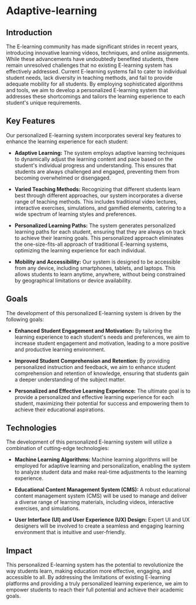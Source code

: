 # Adaptive-learning

## Introduction

The E-learning community has made significant strides in recent years, introducing innovative learning videos, techniques, and online assignments. While these advancements have undoubtedly benefited students, there remain unresolved challenges that no existing E-learning system has effectively addressed. Current E-learning systems fail to cater to individual student needs, lack diversity in teaching methods, and fail to provide adequate mobility for all students. By employing sophisticated algorithms and tools, we aim to develop a personalized E-learning system that addresses these shortcomings and tailors the learning experience to each student's unique requirements.

## Key Features

Our personalized E-learning system incorporates several key features to enhance the learning experience for each student:

* **Adaptive Learning:** The system employs adaptive learning techniques to dynamically adjust the learning content and pace based on the student's individual progress and understanding. This ensures that students are always challenged and engaged, preventing them from becoming overwhelmed or disengaged.

* **Varied Teaching Methods:** Recognizing that different students learn best through different approaches, our system incorporates a diverse range of teaching methods. This includes traditional video lectures, interactive exercises, simulations, and gamified elements, catering to a wide spectrum of learning styles and preferences.

* **Personalized Learning Paths:** The system generates personalized learning paths for each student, ensuring that they are always on track to achieve their learning goals. This personalized approach eliminates the one-size-fits-all approach of traditional E-learning systems, optimizing the learning experience for each individual.

* **Mobility and Accessibility:** Our system is designed to be accessible from any device, including smartphones, tablets, and laptops. This allows students to learn anytime, anywhere, without being constrained by geographical limitations or device availability.

## Goals

The development of this personalized E-learning system is driven by the following goals:

* **Enhanced Student Engagement and Motivation:** By tailoring the learning experience to each student's needs and preferences, we aim to increase student engagement and motivation, leading to a more positive and productive learning environment.

* **Improved Student Comprehension and Retention:** By providing personalized instruction and feedback, we aim to enhance student comprehension and retention of knowledge, ensuring that students gain a deeper understanding of the subject matter.

* **Personalized and Effective Learning Experience:** The ultimate goal is to provide a personalized and effective learning experience for each student, maximizing their potential for success and empowering them to achieve their educational aspirations.

## Technologies

The development of this personalized E-learning system will utilize a combination of cutting-edge technologies:

* **Machine Learning Algorithms:** Machine learning algorithms will be employed for adaptive learning and personalization, enabling the system to analyze student data and make real-time adjustments to the learning experience.

* **Educational Content Management System (CMS):** A robust educational content management system (CMS) will be used to manage and deliver a diverse range of learning materials, including videos, interactive exercises, and simulations.

* **User Interface (UI) and User Experience (UX) Design:** Expert UI and UX designers will be involved to create a seamless and engaging learning environment that is intuitive and user-friendly.

## Impact

This personalized E-learning system has the potential to revolutionize the way students learn, making education more effective, engaging, and accessible to all. By addressing the limitations of existing E-learning platforms and providing a truly personalized learning experience, we aim to empower students to reach their full potential and achieve their academic goals.
